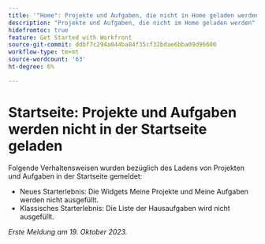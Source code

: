 ```yaml
---
title: '"Home": Projekte und Aufgaben, die nicht in Home geladen werden'
description: "Projekte und Aufgaben, die nicht im Home geladen werden"
hidefromtoc: true
feature: Get Started with Workfront
source-git-commit: ddbf7c294a044ba84f35cf32bdae6bba09d96600
workflow-type: tm+mt
source-wordcount: '63'
ht-degree: 6%

---
```



# Startseite: Projekte und Aufgaben werden nicht in der Startseite geladen

Folgende Verhaltensweisen wurden bezüglich des Ladens von Projekten und Aufgaben in der Startseite gemeldet:

* Neues Starterlebnis: Die Widgets Meine Projekte und Meine Aufgaben werden nicht ausgefüllt.
* Klassisches Starterlebnis: Die Liste der Hausaufgaben wird nicht ausgefüllt.

_Erste Meldung am 19. Oktober 2023._
